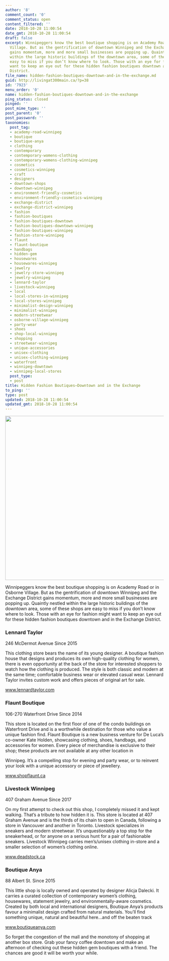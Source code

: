 ```yaml
---
author: '8'
comment_count: '0'
comment_status: open
content_filtered: ''
date: 2018-10-28 11:00:54
date_gmt: 2018-10-28 11:00:54
draft: false
excerpt: Winnipeggers know the best boutique shopping is on Academy Road or in Osborne
  Village. But as the gentrification of downtown Winnipeg and the Exchange District
  gains momentum, more and more small businesses are popping up. Quaintly nestled
  within the large historic buildings of the downtown area, some of these shops are
  easy to miss if you don’t know where to look. Those with an eye for fashion might
  want to keep an eye out for these hidden fashion boutiques downtown and in the Exchange
  District.
file_name: hidden-fashion-boutiques-downtown-and-in-the-exchange.md
guid: http://livingat300main.ca/?p=38
id: '7923'
menu_order: '0'
name: hidden-fashion-boutiques-downtown-and-in-the-exchange
ping_status: closed
pinged: ''
post_mime_type: ''
post_parent: '0'
post_password: ''
taxonomies:
  post_tag:
  - academy-road-winnipeg
  - boutique
  - boutique-anya
  - clothing
  - contemporary
  - contemporary-womens-clothing
  - contemporary-womens-clothing-winnipeg
  - cosmetics
  - cosmetics-winnipeg
  - craft
  - designers
  - downtown-shops
  - downtown-winnipeg
  - environment-friendly-cosmetics
  - environment-friendly-cosmetics-winnipeg
  - exchange-district
  - exchange-district-winnipeg
  - fashion
  - fashion-boutiques
  - fashion-boutiques-downtown
  - fashion-boutiques-downtown-winnipeg
  - fashion-boutiques-winnipeg
  - fashion-store-winnipeg
  - flaunt
  - flaunt-boutique
  - handbags
  - hidden-gem
  - housewares
  - housewares-winnipeg
  - jewelry
  - jewelry-store-winnipeg
  - jewelry-winnipeg
  - lennard-taylor
  - livestock-winnipeg
  - local
  - local-stores-in-winnipeg
  - local-stores-winnipeg
  - minimalist-design-winnipeg
  - minimalist-winnipeg
  - modern-streetwear
  - osborne-village-winnipeg
  - party-wear
  - shoes
  - shop-local-winnipeg
  - shopping
  - streetwear-winnipeg
  - unique-accessories
  - unisex-clothing
  - unisex-clothing-winnipeg
  - waterfront
  - winnipeg-downtown
  - winnipeg-local-stores
  post_type:
  - post
title: Hidden Fashion Boutiques—Downtown and in the Exchange
to_ping: ''
type: post
updated: 2018-10-28 11:00:54
updated_gmt: 2018-10-28 11:00:54
---
```

<img class="alignnone size-full wp-image-71" src="http://livingat300main.ca/wp-content/uploads/2018/10/DSC01179-2.png" alt="" width="780" height="520" />

Winnipeggers know the best boutique shopping is on Academy Road or in Osborne Village. But as the gentrification of downtown Winnipeg and the Exchange District gains momentum, more and more small businesses are popping up. Quaintly nestled within the large historic buildings of the downtown area, some of these shops are easy to miss if you don’t know where to look. Those with an eye for fashion might want to keep an eye out for these hidden fashion boutiques downtown and in the Exchange District.
<h3>Lennard Taylor</h3>
246 McDermot Avenue
Since 2015

This clothing store bears the name of its young designer. A boutique fashion house that designs and produces its own high-quality clothing for women, there is even opportunity at the back of the store for interested shoppers to watch how the clothing is produced. The style is both classic and modern at the same time; comfortable business wear or elevated casual wear. Lennard Taylor invites custom work and offers pieces of original art for sale.

<a href="https://lennardtaylor.com/">www.lennardtaylor.com</a>
<h3>Flaunt Boutique</h3>
106-270 Waterfront Drive
Since 2014

This store is located on the first floor of one of the condo buildings on Waterfront Drive and is a worthwhile destination for those who value a unique fashion find. Flaunt Boutique is a new business venture for De Luca’s co-owner Kate Holden, showcasing clothing, shoes, handbags, and accessories for women. Every piece of merchandise is exclusive to their shop; these products are not available at any other location in

Winnipeg. It’s a compelling stop for evening and party wear, or to reinvent your look with a unique accessory or piece of jewellery.

www.shopflaunt.ca
<h3>Livestock Winnipeg</h3>
407 Graham Avenue
Since 2017

On my first attempt to check out this shop, I completely missed it and kept walking. That’s a tribute to how hidden it is. This store is located at 407 Graham Avenue and is the thirds of its chain to open in Canada, following a store in Vancouver and another in Toronto. Livestock specializes in sneakers and modern streetwear. It’s unquestionably a top stop for the sneakerhead, or for anyone on a serious hunt for a pair of fashionable sneakers. Livestock Winnipeg carries men’s/unisex clothing in-store and a smaller selection of women’s clothing online.

<a href="https://www.deadstock.ca/">www.deadstock.ca</a>
<h3>Boutique Anya</h3>
88 Albert St.
Since 2015

This little shop is locally owned and operated by designer Alicja Dalecki. It carries a curated collection of contemporary women’s clothing, housewares, statement jewelry, and environmentally-aware cosmetics. Created by both local and international designers, Boutique Anya’s products favour a minimalist design crafted from natural materials. You’ll find something unique, natural and beautiful here...and off the beaten track

<a href="http://www.boutiqueanya.com/">www.boutiqueanya.com</a>

So forget the congestion of the mall and the monotony of shopping at another box store. Grab your fancy coffee downtown and make an afternoon of checking out these hidden gem boutiques with a friend. The chances are good it will be worth your while.